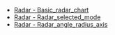 - [Radar - Basic_radar_chart](basic_radar_chart.md ':type=code')
- [Radar - Radar_selected_mode](radar_selected_mode.md ':type=code')
- [Radar - Radar_angle_radius_axis](radar_angle_radius_axis.md ':type=code')
